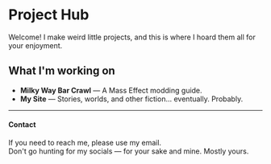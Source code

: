 # Project Hub

Welcome! I make weird little projects, and this is where I hoard them all for your enjoyment.

## What I'm working on
- **Milky Way Bar Crawl** — A Mass Effect modding guide.
- **My Site** — Stories, worlds, and other fiction... eventually. Probably.

---

#### Contact
If you need to reach me, please use my email.  
Don't go hunting for my socials — for your sake and mine. Mostly yours.
